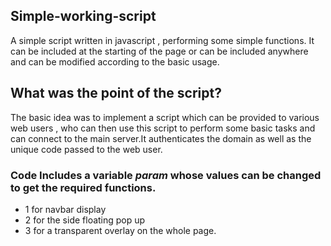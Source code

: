 ## Simple-working-script
A simple script written in javascript , performing some simple functions.
It can be included at the starting of the page or can be included anywhere and can be modified according to the basic usage.

## What was the point of the script?
 
The basic idea was to implement a script which can be provided to various web users , who can then use this script to perform some basic tasks and can connect to the main server.It authenticates the domain as well as the unique code passed to the web user.

### Code Includes a variable *param* whose values can be changed to get the required functions.

* 1 for navbar display 
* 2 for the side floating pop up
* 3 for a transparent overlay on the whole page.




